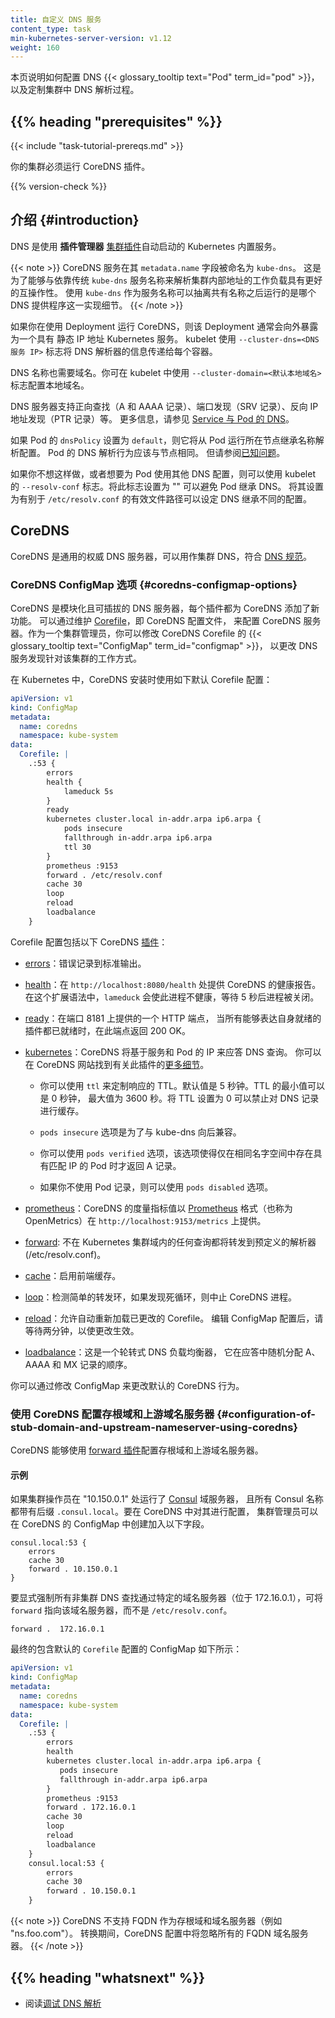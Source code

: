 ```yaml
---
title: 自定义 DNS 服务
content_type: task
min-kubernetes-server-version: v1.12
weight: 160
---
```


本页说明如何配置 DNS {{< glossary_tooltip text="Pod" term_id="pod" >}}，以及定制集群中 DNS 解析过程。

## {{% heading "prerequisites" %}}

{{< include "task-tutorial-prereqs.md" >}}

你的集群必须运行 CoreDNS 插件。

{{% version-check %}}


## 介绍   {#introduction}

DNS 是使用 **插件管理器**
[集群插件](http://releases.k8s.io/master/cluster/addons/README.md)自动启动的 Kubernetes 内置服务。

{{< note >}}
CoreDNS 服务在其 `metadata.name` 字段被命名为 `kube-dns`。
这是为了能够与依靠传统 `kube-dns` 服务名称来解析集群内部地址的工作负载具有更好的互操作性。
使用 `kube-dns` 作为服务名称可以抽离共有名称之后运行的是哪个 DNS 提供程序这一实现细节。
{{< /note >}}

如果你在使用 Deployment 运行 CoreDNS，则该 Deployment 通常会向外暴露为一个具有
静态 IP 地址 Kubernetes 服务。
kubelet 使用 `--cluster-dns=<DNS 服务 IP>` 标志将 DNS 解析器的信息传递给每个容器。

DNS 名称也需要域名。你可在 kubelet 中使用 `--cluster-domain=<默认本地域名>`
标志配置本地域名。

DNS 服务器支持正向查找（A 和 AAAA 记录）、端口发现（SRV 记录）、反向 IP 地址发现（PTR 记录）等。
更多信息，请参见 [Service 与 Pod 的 DNS](/zh-cn/docs/concepts/services-networking/dns-pod-service/)。

如果 Pod 的 `dnsPolicy` 设置为 `default`，则它将从 Pod 运行所在节点继承名称解析配置。
Pod 的 DNS 解析行为应该与节点相同。
但请参阅[已知问题](/zh-cn/docs/tasks/administer-cluster/dns-debugging-resolution/#known-issues)。

如果你不想这样做，或者想要为 Pod 使用其他 DNS 配置，则可以使用 kubelet 的
`--resolv-conf` 标志。将此标志设置为 "" 可以避免 Pod 继承 DNS。
将其设置为有别于 `/etc/resolv.conf` 的有效文件路径可以设定 DNS 继承不同的配置。

## CoreDNS

CoreDNS 是通用的权威 DNS 服务器，可以用作集群 DNS，符合
[DNS 规范](https://github.com/kubernetes/dns/blob/master/docs/specification.md)。

### CoreDNS ConfigMap 选项  {#coredns-configmap-options}

CoreDNS 是模块化且可插拔的 DNS 服务器，每个插件都为 CoreDNS 添加了新功能。
可以通过维护 [Corefile](https://coredns.io/2017/07/23/corefile-explained/)，即 CoreDNS 配置文件，
来配置 CoreDNS 服务器。作为一个集群管理员，你可以修改 CoreDNS Corefile 的
{{< glossary_tooltip text="ConfigMap" term_id="configmap" >}}，
以更改 DNS 服务发现针对该集群的工作方式。

在 Kubernetes 中，CoreDNS 安装时使用如下默认 Corefile 配置：

```yaml
apiVersion: v1
kind: ConfigMap
metadata:
  name: coredns
  namespace: kube-system
data:
  Corefile: |
    .:53 {
        errors
        health {
            lameduck 5s
        }
        ready
        kubernetes cluster.local in-addr.arpa ip6.arpa {
            pods insecure
            fallthrough in-addr.arpa ip6.arpa
            ttl 30
        }
        prometheus :9153
        forward . /etc/resolv.conf
        cache 30
        loop
        reload
        loadbalance
    }
```

Corefile 配置包括以下 CoreDNS [插件](https://coredns.io/plugins/)：

* [errors](https://coredns.io/plugins/errors/)：错误记录到标准输出。
* [health](https://coredns.io/plugins/health/)：在 `http://localhost:8080/health` 处提供 CoreDNS 的健康报告。
  在这个扩展语法中，`lameduck` 会使此进程不健康，等待 5 秒后进程被关闭。
* [ready](https://coredns.io/plugins/ready/)：在端口 8181 上提供的一个 HTTP 端点，
  当所有能够表达自身就绪的插件都已就绪时，在此端点返回 200 OK。
* [kubernetes](https://coredns.io/plugins/kubernetes/)：CoreDNS 将基于服务和 Pod 的 IP 来应答 DNS 查询。
  你可以在 CoreDNS 网站找到有关此插件的[更多细节](https://coredns.io/plugins/kubernetes/)。

  - 你可以使用 `ttl` 来定制响应的 TTL。默认值是 5 秒钟。TTL 的最小值可以是 0 秒钟，
    最大值为 3600 秒。将 TTL 设置为 0 可以禁止对 DNS 记录进行缓存。


  - `pods insecure` 选项是为了与 kube-dns 向后兼容。
  - 你可以使用 `pods verified` 选项，该选项使得仅在相同名字空间中存在具有匹配 IP 的 Pod 时才返回 A 记录。
  - 如果你不使用 Pod 记录，则可以使用 `pods disabled` 选项。

* [prometheus](https://coredns.io/plugins/prometheus/)：CoreDNS 的度量指标值以
  [Prometheus](https://prometheus.io/) 格式（也称为 OpenMetrics）在 `http://localhost:9153/metrics` 上提供。
* [forward](https://coredns.io/plugins/forward/): 不在 Kubernetes 集群域内的任何查询都将转发到预定义的解析器 (/etc/resolv.conf)。
* [cache](https://coredns.io/plugins/cache/)：启用前端缓存。
* [loop](https://coredns.io/plugins/loop/)：检测简单的转发环，如果发现死循环，则中止 CoreDNS 进程。
* [reload](https://coredns.io/plugins/reload)：允许自动重新加载已更改的 Corefile。
  编辑 ConfigMap 配置后，请等待两分钟，以使更改生效。
* [loadbalance](https://coredns.io/plugins/loadbalance)：这是一个轮转式 DNS 负载均衡器，
  它在应答中随机分配 A、AAAA 和 MX 记录的顺序。

你可以通过修改 ConfigMap 来更改默认的 CoreDNS 行为。

### 使用 CoreDNS 配置存根域和上游域名服务器   {#configuration-of-stub-domain-and-upstream-nameserver-using-coredns}

CoreDNS 能够使用 [forward 插件](https://coredns.io/plugins/forward/)配置存根域和上游域名服务器。

#### 示例

如果集群操作员在 "10.150.0.1" 处运行了 [Consul](https://www.consul.io/) 域服务器，
且所有 Consul 名称都带有后缀 `.consul.local`。要在 CoreDNS 中对其进行配置，
集群管理员可以在 CoreDNS 的 ConfigMap 中创建加入以下字段。

```
consul.local:53 {
    errors
    cache 30
    forward . 10.150.0.1
}
```

要显式强制所有非集群 DNS 查找通过特定的域名服务器（位于 172.16.0.1），可将 `forward`
指向该域名服务器，而不是 `/etc/resolv.conf`。

```
forward .  172.16.0.1
```

最终的包含默认的 `Corefile` 配置的 ConfigMap 如下所示：

```yaml
apiVersion: v1
kind: ConfigMap
metadata:
  name: coredns
  namespace: kube-system
data:
  Corefile: |
    .:53 {
        errors
        health
        kubernetes cluster.local in-addr.arpa ip6.arpa {
           pods insecure
           fallthrough in-addr.arpa ip6.arpa
        }
        prometheus :9153
        forward . 172.16.0.1
        cache 30
        loop
        reload
        loadbalance
    }
    consul.local:53 {
        errors
        cache 30
        forward . 10.150.0.1
    }
```

{{< note >}}
CoreDNS 不支持 FQDN 作为存根域和域名服务器（例如 "ns.foo.com"）。
转换期间，CoreDNS 配置中将忽略所有的 FQDN 域名服务器。
{{< /note >}}

## {{% heading "whatsnext" %}}

- 阅读[调试 DNS 解析](/zh-cn/docs/tasks/administer-cluster/dns-debugging-resolution/)

